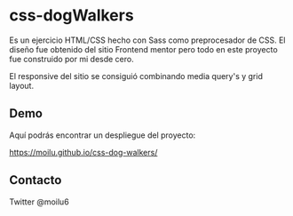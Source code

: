 # css-dogWalkers

Es un ejercicio HTML/CSS hecho con Sass como preprocesador de CSS.
El diseño fue obtenido del sitio Frontend mentor pero todo en este proyecto
fue construido por mi desde cero.

El responsive del sitio se consiguió combinando media query's y grid layout.

## Demo

Aquí podrás encontrar un despliegue del proyecto:

https://moilu.github.io/css-dog-walkers/

## Contacto

Twitter @moilu6
